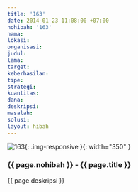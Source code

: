 ```yaml
---
title: '163'
date: 2014-01-23 11:08:00 +07:00
nohibah: '163'
nama:
lokasi:
organisasi:
judul:
lama:
target:
keberhasilan:
tipe:
strategi:
kuantitas:
dana:
deskripsi:
masalah:
solusi:
layout: hibah
---
```


![163](/static/img/hibahcms/163.png){: .img-responsive }{: width="350" }

### {{ page.nohibah }} - {{ page.title }}

{{ page.deskripsi }}

